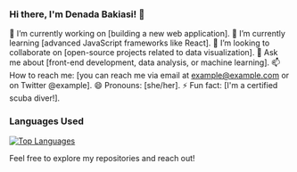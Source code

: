 ### Hi there, I'm Denada Bakiasi! 👋

🔭 I’m currently working on [building a new web application].
🌱 I’m currently learning [advanced JavaScript frameworks like React].
👯 I’m looking to collaborate on [open-source projects related to data visualization].
💬 Ask me about [front-end development, data analysis, or machine learning].
📫 How to reach me: [you can reach me via email at example@example.com or on Twitter @example].
😄 Pronouns: [she/her].
⚡ Fun fact: [I'm a certified scuba diver!].

### Languages Used

[![Top Languages](https://github-readme-stats.vercel.app/api/top-langs/?username=bakiasib)](https://github.com/bakiasib/github-readme-stats)

Feel free to explore my repositories and reach out!
